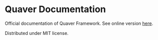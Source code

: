 Quaver Documentation
====================
Official documentation of Quaver Framework. See online version [here](http://quaver.millolab.com/docs/).

Distributed under MIT license.